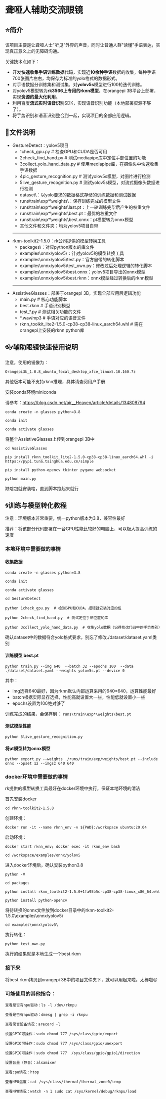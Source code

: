# 聋哑人辅助交流眼镜

## :star:简介

该项目主要是让聋哑人士"听见"外界的声音，同时让普通人群"读懂"手语表达，实现真正意义上的无障碍沟通。

关键技术点如下：
* 开发**快速收集手语训练数据**代码，实现近**10余种手语**数据的收集，每种手语700张图片左右，均保存为标准的yolo格式的数据形式。
* 对手语数据分训练集和测试集，对**yolov5s**模型进行100轮迭代训练。
* 对yolov5模型转为**rk3566上专用的rknn模型**，在orangepi 3B平台上部署，实现**资源的最大化利用**。
* 利用百度**流式实时语音识别**SDK，实现语音识别功能（本地部署资源不够了）。
* 将手势识别和语音识别整合到一起，实现项目的全部应用逻辑。

## :bookmark_tabs:文件说明
* GestureDetect：yolov5项目
  * 1check_gpu.py  # 检查GPU和CUDA是否可用
  * 2check_find_hand.py  # 测试mediapipe库中定位手部位置的功能
  * 3collect_yolo_hand_data.py  # 使用mediapipe库，在摄像头中快速收集手语数据
  * 4pic_gesture_recognition.py  # 测试yolov5s模型，对图片进行检测
  * 5live_gesture_recognition.py  # 测试yolov5s模型，对流式摄像头数据进行检测
  * dataset\：以yolo要求的数据格式存储的训练数据和测试数据
  * runs\train\exp*\weights\：保存训练完成的模型文件
  * runs\train\exp*\weights\last.pt：上一轮训练完毕后产生的权重文件
  * runs\train\exp*\weights\best.pt：最优的权重文件
  * runs\train\exp*\weights\best.onnx：pt模型转为onnx模型
  * 其他文件和文件夹：均为yolov5项目自带
  ---
* rknn-toolkit2-1.5.0：rk公司提供的模型转换工具
  * packages\：对应python版本的库文件
  * examples\onnx\yolov5\：针对yolov5的模型转换工具
  * examples\onnx\yolov5\test.py：官方自带的转化脚本
  * examples\onnx\yolov5\test_own.py：修改过后处理逻辑的转化脚本
  * examples\onnx\yolov5\best.onnx：yolov5项目导出的onnx模型
  * examples\onnx\yolov5\best.rknn：onnx模型经过转换后的rknn模型
  ---
* AssistiveGlasses：部署于orangepi 3B，实现全部应用层逻辑功能
  * main.py # 核心功能脚本
  * best.rknn # 手语识别模型
  * test_*.py # 测试相关功能的文件
  * *.wav/mp3 # 手语对应的语音文件
  * rknn_toolkit_lite2-1.5.0-cp38-cp38-linux_aarch64.whl # 需在orangepi上安装的rknn python库



## :eyeglasses:辅助眼镜快速使用说明
注意，使用的镜像为：

`Orangepi3b_1.0.8_ubuntu_focal_desktop_xfce_linux5.10.160.7z`

其他版本可能不支持rknn推理，具体请查阅用户手册

安装conda环境miniconda

请参考：https://blog.csdn.net/air__Heaven/article/details/134808794

`conda create -n glasses python=3.8`

`conda init`

`conda activate glasses`

将整个AssistiveGlasses上传到orangepi 3B中

`cd AssistiveGlasses`

`pip install rknn_toolkit_lite2-1.5.0-cp38-cp38-linux_aarch64.whl -i https://pypi.tuna.tsinghua.edu.cn/simple`

`pip install python-opencv tkinter pygame websocket`

`python main.py`

缺啥包就安装啥，直到脚本跑起来就行


## :cyclone:训练与模型转化教程
注意：环境版本非常重要，统一python版本为3.8，兼容性最好

推荐：将该部分代码部署在一台GPU性能比较好的电脑上，可以极大提高训练的速度

### 本地环境中需要做的事情

#### 收集数据
`conda create -n glasses python=3.8`

`conda init`

`conda activate glasses`

`cd GestureDetect`

`python 1check_gpu.py  # 检测GPU和CUDA，报错就安装对应的包`

`python 2check_find_hand.py  # 测试定位手部位置的库`

`python 3collect_yolo_hand_data.py  # 收集yolo数据（记得修改代码中的手势类别）`

确认dataset中的数据符合yolo格式要求，别忘了修改./dataset/dataset.yaml类别


#### 训练模型 best.pt
`python train.py --img 640  --batch 32 --epochs 100  --data ./dataset/dataset.yaml --weights yolov5s.pt --device 0`

其中：
* img选择640最好，因为rknn默认内部运算采用的640*640，运算性能最好
* batch根据实际显存选择，性能高就设置大一些，性能低就设置小一些
* epochs设置为100绝对够了

训练完成的结果，会保存到：
`runs\train\exp*\weights\best.pt`


#### 测试模型性能
`python 5live_gesture_recognition.py`


#### 将pt模型转为onnx模型
`python export.py --weights ./runs/train/exp/weights/best.pt --include onnx --opset 12 --imgsz 640 640`


### docker环境中需要做的事情
rk提供的模型转换工具最好在docker环境中执行，保证本地环境的清洁

首先安装docker

`cd rknn-toolkit2-1.5.0`

创建环境：

`docker run -it --name rknn_env -v ${PWD}:/workspace ubuntu:20.04`

启动环境：

`docker start rknn_env; docker exec -it rknn_env bash`

`cd /workspace/examples/onnx/yolov5`

进入docker环境后，确认安装python3.8

`python -V`

`cd packages`

`python install rknn_toolkit2-1.5.0+1fa95b5c-cp38-cp38-linux_x86_64.whl`

`python install python-opencv`

将待转换的onnx文件放到docker目录中的rknn-toolkit2-1.5.0\examples\onnx\yolov5\

`cd examples\onnx\yolov5\`

执行转化：

`python test_own.py`

执行的结果就是本地生成一个best.rknn

### 接下来
将best.rknn拷贝到orangepi 3B中的项目文件夹下，就可以用起来啦，太棒啦:heart_eyes:


### 可能使用的其他指令：
`查看是否有npu驱动：ls -l /dev/rknpu`

`查看是否有npu驱动：dmesg | grep -i rknpu`

`查看录音设备情况：arecord -l`

`设置GPIO可操作：sudo chmod 777 /sys/class/gpio/export`

`设置GPIO可操作：sudo chmod 777 /sys/class/gpio/unexport`

`设置GPIO可操作：sudo chmod 777  /sys/class/gpio/gpio1/direction`

`设置音量（静音）：alsamixer`

`查看cpu情况：htop`

`查看NPU温度：cat /sys/class/thermal/thermal_zone0/temp`

`查看NPU情况：watch -n 1 sudo cat /sys/kernel/debug/rknpu/load`




